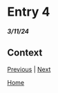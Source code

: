 # Entry 4
##### 3/11/24

## Context


[Previous](entry03.md) | [Next](entry05.md)

[Home](../README.md)
